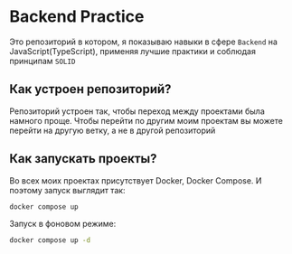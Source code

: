 # Backend Practice

Это репозиторий в котором, я показываю навыки в сфере `Backend` на JavaScript(TypeScript), применяя лучшие практики и соблюдая принципам `SOLID`

## Как устроен репозиторий?

Репозиторий устроен так, чтобы переход между проектами была намного проще.
Чтобы перейти по другим моим проектам вы можете перейти на другую ветку, а не в другой репозиторий

## Как запускать проекты?

Во всех моих проектах присутствует Docker, Docker Compose.
И поэтому запуск выглядит так:

```sh
docker compose up
```

Запуск в фоновом режиме:

```sh
docker compose up -d
```
